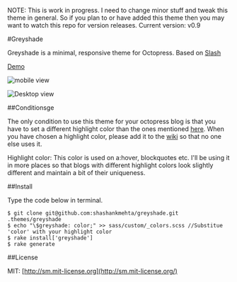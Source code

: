 NOTE: This is work in progress. I need to change minor stuff and tweak this theme in general. So if you plan to or have added this theme then you may want to watch this repo for version releases.
Current version: v0.9

#Greyshade

Greyshade is a minimal, responsive theme for Octopress.
Based on [Slash](https://github.com/tommy351/Octopress-Theme-Slash)  

[Demo](http://shashankmehta.in/archive/2012/greyshade.html)

![mobile view](https://dl.dropbox.com/u/6396581/greyshade/1.png)

![Desktop view](https://dl.dropbox.com/u/6396581/greyshade/2.png)

##Conditionsge 

The only condition to use this theme for your octopress blog is that you have to set a different highlight color than the ones mentioned [here](https://github.com/shashankmehta/greyshade/wiki/Sites-using-Greyshade). When you have chosen a highlight color, please add it to the [wiki](https://github.com/shashankmehta/greyshade/wiki/Sites-using-Greyshade) so that no one else uses it.

Highlight color: This color is used on a:hover, blockquotes etc. I'll be using it in more places so that blogs with different highlight colors look slightly different and maintain a bit of their uniqueness. 

##Install

Type the code below in terminal.

	$ git clone git@github.com:shashankmehta/greyshade.git .themes/greyshade
	$ echo "\$greyshade: color;" >> sass/custom/_colors.scss //Substitue 'color' with your highlight color
	$ rake install['greyshade']
	$ rake generate

##License

MIT: [http://sm.mit-license.org](http://sm.mit-license.org/)